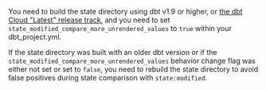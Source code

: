 You need to build the state directory using dbt v1.9 or higher, or [the dbt Cloud "Latest" release track](/docs/dbt-versions/cloud-release-tracks), and you need to set `state_modified_compare_more_unrendered_values` to `true` within your dbt_project.yml.

If the state directory was built with an older dbt version or if the `state_modified_compare_more_unrendered_values` behavior change flag was either not set or set to `false`, you need to rebuild the state directory to avoid false positives during state comparison with `state:modified`.
